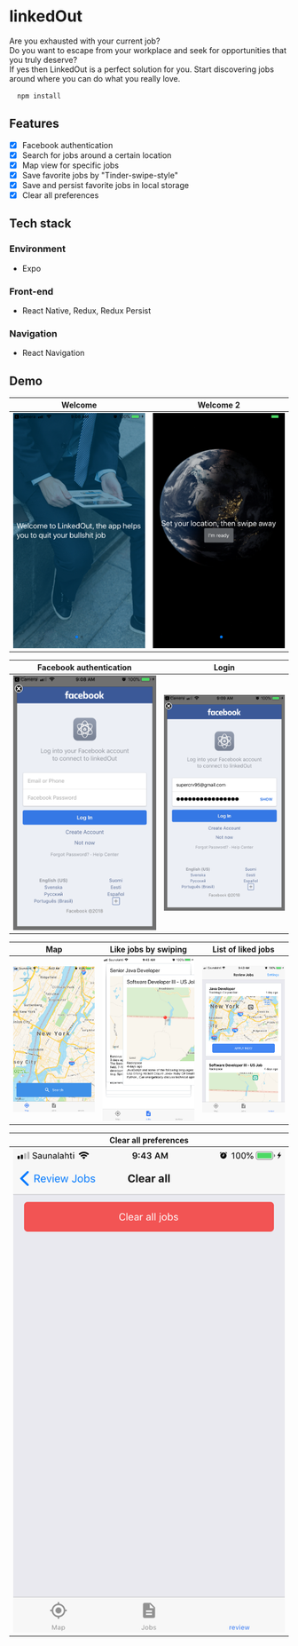 # linkedOut
Are you exhausted with your current job?
<br>
Do you want to escape from your workplace and seek for opportunities that you truly deserve?
<br>
If yes then LinkedOut is a perfect solution for you. Start discovering jobs around where you can do what you really love. 
```javascript
  npm install
```
## Features
- [x] Facebook authentication
- [x] Search for jobs around a certain location
- [x] Map view for specific jobs
- [x] Save favorite jobs by "Tinder-swipe-style"
- [x] Save and persist favorite jobs in local storage
- [x] Clear all preferences

## Tech stack
### Environment
* Expo
### Front-end
* React Native, Redux, Redux Persist
### Navigation
* React Navigation

## Demo
| Welcome     | Welcome 2   | 
| :-------------: | :-------------: | 
| ![Welcome](screenshots/welcome.png) | ![Welcome 2](screenshots/welcome1.png) |

| Facebook authentication    | Login   | 
| :-------------: | :-------------: | 
| ![auth](screenshots/auth.png) | ![EditEmployee](screenshots/auth2.png) |

| Map    | Like jobs by swiping   | List of liked jobs 
| :-------------: | :-------------: | :-------------: |
| ![map](screenshots/map.png) | ![swipe](screenshots/swipe.png) |![list](screenshots/likedJobs.png)

| Clear all preferences     | 
| :-------------: |
| ![Clear](screenshots/clearAll.png) | 